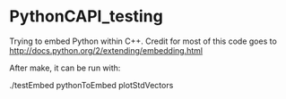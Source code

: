PythonCAPI_testing
==================

Trying to embed Python within C++. Credit for most of this code goes to http://docs.python.org/2/extending/embedding.html 

After make, it can be run with:

./testEmbed pythonToEmbed plotStdVectors
